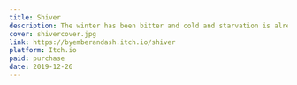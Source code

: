 ```yaml
---
title: Shiver
description: The winter has been bitter and cold and starvation is already setting in, even though it is only midwinter. Search the forest for the fabled Everspring: a place where fruit is always in season and game lays at yout feet. An incursion for Trophy Dark.
cover: shivercover.jpg
link: https://byemberandash.itch.io/shiver
platform: Itch.io
paid: purchase
date: 2019-12-26
---
```

